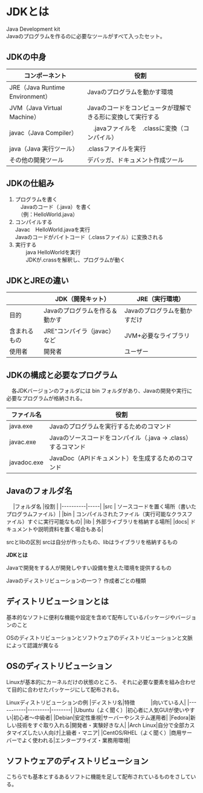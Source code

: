 # JDKとは

 Java Development kit<br>
 Javaのプログラムを作るのに必要なツールがすべて入ったセット。

## JDKの中身

|コンポーネント　|役割　　|
|--------------|--------|
|JRE（Java Runtime Environment）|Javaのプログラムを動かす環境|
|JVM（Java Virtual Machine）|Javaのコードをコンピュータが理解できる形に変換して実行する|
|javac（Java Compiler）|　.javaファイルを　.classに変換（コンパイル）|
|java（Java 実行ツール）|.classファイルを実行|
|その他の開発ツール|デバッガ、ドキュメント作成ツール|

## JDKの仕組み

 1. プログラムを書く<br>
   　Javaのコード（.java）を書く<br>
   　（例：HelloWorld.java）
 2. コンパイルする<br>
     Javac　HelloWorld.javaを実行<br>
     Javaのコードがバイトコード（.classファイル）に変換される
 3. 実行する<br>
　　java HelloWorldを実行<br>
　　JDKが.crassを解釈し、プログラムが動く

## JDKとJREの違い

  |    |JDK（開発キット）　|JRE（実行環境）　|
  |----|----|----|
  |目的|Javaのプログラムを作る＆動かす|Javaのプログラムを動かすだけ|
  |含まれるもの|JRE⁺コンパイラ（javac）など|JVM+必要なライブラリ|
  |使用者|開発者|ユーザー|

## JDKの構成と必要なプログラム
　各JDKバージョンのフォルダには bin フォルダがあり、Javaの開発や実行に必要なプログラムが格納される。

|ファイル名 |役割 |
|----------|-----|
|java.exe  |Javaのプログラムを実行するためのコマンド|
|javac.exe |Javaのソースコードをコンパイル（.java → .class）するコマンド|
|javadoc.exe|JavaDoc（APIドキュメント）を生成するためのコマンド|



## Javaのフォルダ名
　
|フォルダ名	|役割 |
|----------|-----|
|src |	ソースコードを置く場所（書いたプログラムファイル）|
|bin |	コンパイルされたファイル（実行可能なクラスファイル）すぐに実行可能なもの|
|lib |	外部ライブラリを格納する場所|
|docs|	ドキュメントや説明資料を置く場合もある|

srcとlibの区別
srcは自分が作ったもの、libはライブラリを格納するもの

__JDKとは__

Javaで開発をする人が開発しやすい設備を整えた環境を提供するもの

Javaのディストリビューションの一つ？
作成者ごとの種類


## ディストリビューションとは
基本的なソフトに便利な機能や設定を含めて配布しているパッケージやバージョンのこと

OSのディストリビューションとソフトウェアのディストリビューションと文脈によって認識が異なる

## OSのディストリビューション

Linuxが基本的にカーネルだけの状態のところ、
それに必要な要素を組み合わせて目的に合わせたパッケージにして配布される。

Linuxディストリビューションの例
|ディストリ名|特徴　　　|向いている人|
|-----------|---------|--------|
|Ubuntu（よく聞く）|初心者に人気GUIが使いやすい|初心者～中級者|
|Debian|安定性重視|サーバーやシステム運用者|
|Fedora|新しい技術をすぐ取り入れる|開発者・実験好きな人|
|Arch Linux|自分で全部カスタマイズしたい人向け|上級者・マニア|
|CentOS/RHEL（よく聞く）|商用サーバーでよく使われる|エンタープライズ・業務用環境|

## ソフトウェアのディストリビューション

こちらでも基本とするあるソフトに機能を足して配布されているものをさしている。








